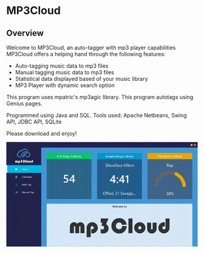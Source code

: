 # MP3Cloud
## Overview
Welcome to MP3Cloud, an auto-tagger with mp3 player capabilities
MP3Cloud offers a helping hand through the following features:
- Auto-tagging music data to mp3 files
- Manual tagging music data to mp3 files
- Statistical data displayed based of your music library
- MP3 Player with dynamic search option

This program uses mpatric's mp3agic library.
This program autotags using Genius pages.

Programmed using Java and SQL.
Tools used: Apache Netbeans, Swing API, JDBC API, SQLite

Please download and enjoy!

![Alt Text](https://github.com/GrandpaBear/MP3Cloud/blob/master/img/MP3Cloud.gif)
